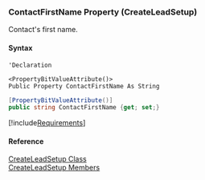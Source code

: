 ﻿### ContactFirstName Property (CreateLeadSetup)

Contact's first name.

#### Syntax

```vbnet
'Declaration

<PropertyBitValueAttribute()>
Public Property ContactFirstName As String
```

```csharp
[PropertyBitValueAttribute()]
public string ContactFirstName {get; set;}
```

[!include[Requirements](../partials/requirements.md)]

#### Reference

[CreateLeadSetup Class](FChoice.Toolkits.Clarify~FChoice.Toolkits.Clarify.Sales.CreateLeadSetup.md)  
[CreateLeadSetup Members](FChoice.Toolkits.Clarify~FChoice.Toolkits.Clarify.Sales.CreateLeadSetup_members.md)